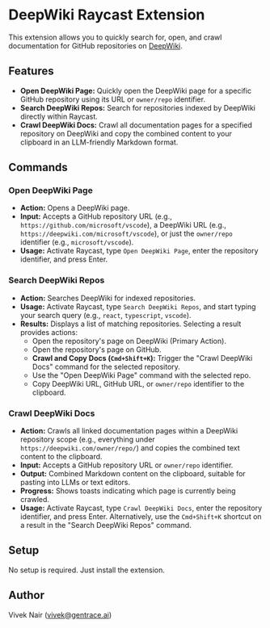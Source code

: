 # DeepWiki Raycast Extension

This extension allows you to quickly search for, open, and crawl documentation for GitHub repositories on [DeepWiki](https://deepwiki.com/).

## Features

- **Open DeepWiki Page:** Quickly open the DeepWiki page for a specific GitHub repository using its URL or `owner/repo` identifier.
- **Search DeepWiki Repos:** Search for repositories indexed by DeepWiki directly within Raycast.
- **Crawl DeepWiki Docs:** Crawl all documentation pages for a specified repository on DeepWiki and copy the combined content to your clipboard in an LLM-friendly Markdown format.

## Commands

### Open DeepWiki Page

- **Action:** Opens a DeepWiki page.
- **Input:** Accepts a GitHub repository URL (e.g., `https://github.com/microsoft/vscode`), a DeepWiki URL (e.g., `https://deepwiki.com/microsoft/vscode`), or just the `owner/repo` identifier (e.g., `microsoft/vscode`).
- **Usage:** Activate Raycast, type `Open DeepWiki Page`, enter the repository identifier, and press Enter.

### Search DeepWiki Repos

- **Action:** Searches DeepWiki for indexed repositories.
- **Usage:** Activate Raycast, type `Search DeepWiki Repos`, and start typing your search query (e.g., `react`, `typescript`, `vscode`).
- **Results:** Displays a list of matching repositories. Selecting a result provides actions:
  - Open the repository's page on DeepWiki (Primary Action).
  - Open the repository's page on GitHub.
  - **Crawl and Copy Docs (`Cmd+Shift+K`):** Trigger the "Crawl DeepWiki Docs" command for the selected repository.
  - Use the "Open DeepWiki Page" command with the selected repo.
  - Copy DeepWiki URL, GitHub URL, or `owner/repo` identifier to the clipboard.

### Crawl DeepWiki Docs

- **Action:** Crawls all linked documentation pages within a DeepWiki repository scope (e.g., everything under `https://deepwiki.com/owner/repo/`) and copies the combined text content to the clipboard.
- **Input:** Accepts a GitHub repository URL or `owner/repo` identifier.
- **Output:** Combined Markdown content on the clipboard, suitable for pasting into LLMs or text editors.
- **Progress:** Shows toasts indicating which page is currently being crawled.
- **Usage:** Activate Raycast, type `Crawl DeepWiki Docs`, enter the repository identifier, and press Enter. Alternatively, use the `Cmd+Shift+K` shortcut on a result in the "Search DeepWiki Repos" command.

## Setup

No setup is required. Just install the extension.

## Author

Vivek Nair (vivek@gentrace.ai)
